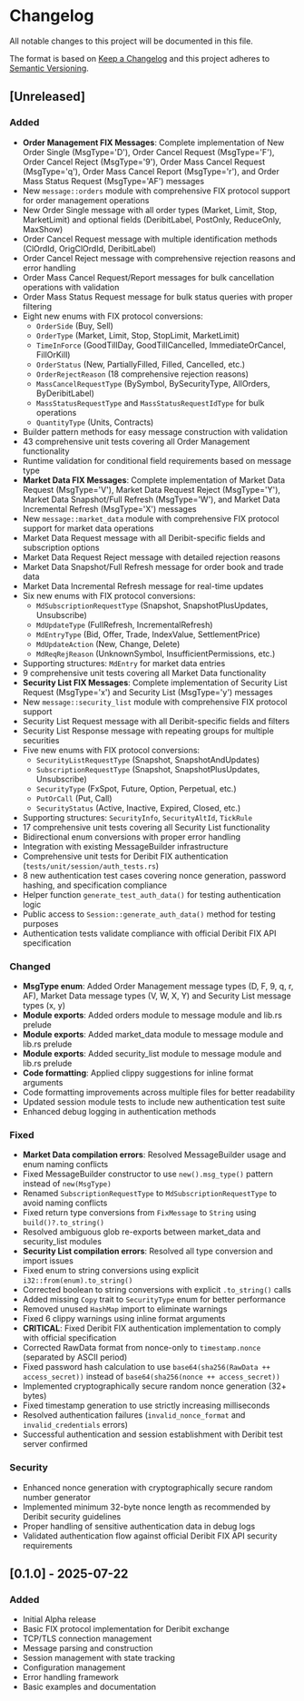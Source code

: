 # Changelog

All notable changes to this project will be documented in this file.

The format is based on [Keep a Changelog](https://keepachangelog.com/en/1.0.0/) and this project adheres to [Semantic Versioning](https://semver.org/spec/v2.0.0.html).

## [Unreleased]

### Added
- **Order Management FIX Messages**: Complete implementation of New Order Single (MsgType='D'), Order Cancel Request (MsgType='F'), Order Cancel Reject (MsgType='9'), Order Mass Cancel Request (MsgType='q'), Order Mass Cancel Report (MsgType='r'), and Order Mass Status Request (MsgType='AF') messages
- New `message::orders` module with comprehensive FIX protocol support for order management operations
- New Order Single message with all order types (Market, Limit, Stop, MarketLimit) and optional fields (DeribitLabel, PostOnly, ReduceOnly, MaxShow)
- Order Cancel Request message with multiple identification methods (ClOrdId, OrigClOrdId, DeribitLabel)
- Order Cancel Reject message with comprehensive rejection reasons and error handling
- Order Mass Cancel Request/Report messages for bulk cancellation operations with validation
- Order Mass Status Request message for bulk status queries with proper filtering
- Eight new enums with FIX protocol conversions:
  - `OrderSide` (Buy, Sell)
  - `OrderType` (Market, Limit, Stop, StopLimit, MarketLimit)
  - `TimeInForce` (GoodTillDay, GoodTillCancelled, ImmediateOrCancel, FillOrKill)
  - `OrderStatus` (New, PartiallyFilled, Filled, Cancelled, etc.)
  - `OrderRejectReason` (18 comprehensive rejection reasons)
  - `MassCancelRequestType` (BySymbol, BySecurityType, AllOrders, ByDeribitLabel)
  - `MassStatusRequestType` and `MassStatusRequestIdType` for bulk operations
  - `QuantityType` (Units, Contracts)
- Builder pattern methods for easy message construction with validation
- 43 comprehensive unit tests covering all Order Management functionality
- Runtime validation for conditional field requirements based on message type
- **Market Data FIX Messages**: Complete implementation of Market Data Request (MsgType='V'), Market Data Request Reject (MsgType='Y'), Market Data Snapshot/Full Refresh (MsgType='W'), and Market Data Incremental Refresh (MsgType='X') messages
- New `message::market_data` module with comprehensive FIX protocol support for market data operations
- Market Data Request message with all Deribit-specific fields and subscription options
- Market Data Request Reject message with detailed rejection reasons
- Market Data Snapshot/Full Refresh message for order book and trade data
- Market Data Incremental Refresh message for real-time updates
- Six new enums with FIX protocol conversions:
  - `MdSubscriptionRequestType` (Snapshot, SnapshotPlusUpdates, Unsubscribe)
  - `MdUpdateType` (FullRefresh, IncrementalRefresh)
  - `MdEntryType` (Bid, Offer, Trade, IndexValue, SettlementPrice)
  - `MdUpdateAction` (New, Change, Delete)
  - `MdReqRejReason` (UnknownSymbol, InsufficientPermissions, etc.)
- Supporting structures: `MdEntry` for market data entries
- 9 comprehensive unit tests covering all Market Data functionality
- **Security List FIX Messages**: Complete implementation of Security List Request (MsgType='x') and Security List (MsgType='y') messages
- New `message::security_list` module with comprehensive FIX protocol support
- Security List Request message with all Deribit-specific fields and filters
- Security List Response message with repeating groups for multiple securities
- Five new enums with FIX protocol conversions:
  - `SecurityListRequestType` (Snapshot, SnapshotAndUpdates)
  - `SubscriptionRequestType` (Snapshot, SnapshotPlusUpdates, Unsubscribe)
  - `SecurityType` (FxSpot, Future, Option, Perpetual, etc.)
  - `PutOrCall` (Put, Call)
  - `SecurityStatus` (Active, Inactive, Expired, Closed, etc.)
- Supporting structures: `SecurityInfo`, `SecurityAltId`, `TickRule`
- 17 comprehensive unit tests covering all Security List functionality
- Bidirectional enum conversions with proper error handling
- Integration with existing MessageBuilder infrastructure
- Comprehensive unit tests for Deribit FIX authentication (`tests/unit/session/auth_tests.rs`)
- 8 new authentication test cases covering nonce generation, password hashing, and specification compliance
- Helper function `generate_test_auth_data()` for testing authentication logic
- Public access to `Session::generate_auth_data()` method for testing purposes
- Authentication tests validate compliance with official Deribit FIX API specification

### Changed
- **MsgType enum**: Added Order Management message types (D, F, 9, q, r, AF), Market Data message types (V, W, X, Y) and Security List message types (x, y)
- **Module exports**: Added orders module to message module and lib.rs prelude
- **Module exports**: Added market_data module to message module and lib.rs prelude
- **Module exports**: Added security_list module to message module and lib.rs prelude
- **Code formatting**: Applied clippy suggestions for inline format arguments
- Code formatting improvements across multiple files for better readability
- Updated session module tests to include new authentication test suite
- Enhanced debug logging in authentication methods

### Fixed
- **Market Data compilation errors**: Resolved MessageBuilder usage and enum naming conflicts
- Fixed MessageBuilder constructor to use `new().msg_type()` pattern instead of `new(MsgType)`
- Renamed `SubscriptionRequestType` to `MdSubscriptionRequestType` to avoid naming conflicts
- Fixed return type conversions from `FixMessage` to `String` using `build()?.to_string()`
- Resolved ambiguous glob re-exports between market_data and security_list modules
- **Security List compilation errors**: Resolved all type conversion and import issues
- Fixed enum to string conversions using explicit `i32::from(enum).to_string()`
- Corrected boolean to string conversions with explicit `.to_string()` calls
- Added missing `Copy` trait to `SecurityType` enum for better performance
- Removed unused `HashMap` import to eliminate warnings
- Fixed 6 clippy warnings using inline format arguments
- **CRITICAL**: Fixed Deribit FIX authentication implementation to comply with official specification
- Corrected RawData format from nonce-only to `timestamp.nonce` (separated by ASCII period)
- Fixed password hash calculation to use `base64(sha256(RawData ++ access_secret))` instead of `base64(sha256(nonce ++ access_secret))`
- Implemented cryptographically secure random nonce generation (32+ bytes)
- Fixed timestamp generation to use strictly increasing milliseconds
- Resolved authentication failures (`invalid_nonce_format` and `invalid_credentials` errors)
- Successful authentication and session establishment with Deribit test server confirmed

### Security
- Enhanced nonce generation with cryptographically secure random number generator
- Implemented minimum 32-byte nonce length as recommended by Deribit security guidelines
- Proper handling of sensitive authentication data in debug logs
- Validated authentication flow against official Deribit FIX API security requirements

## [0.1.0] - 2025-07-22

### Added
- Initial Alpha release
- Basic FIX protocol implementation for Deribit exchange
- TCP/TLS connection management
- Message parsing and construction
- Session management with state tracking
- Configuration management
- Error handling framework
- Basic examples and documentation